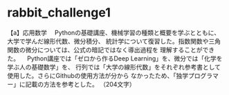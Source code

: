 # rabbit_challenge1
【a】応用数学 
　Pythonの基礎講座、機械学習の種類と概要を学ぶとともに、大学で学んだ線形代数、微分積分、
 統計学について復習した。指数関数や三角関数の微分については、公式の暗記ではなく導出過程を
 理解することができた。
 　Python講座では「ゼロから作るDeep Learning」を、微分では「化学を学ぶ人の基礎数学」を、
 行列では「大学の線形代数」をそれぞれ参考書として使用した。さらにGithubの使用方法が分から
 なかったため、「独学プログラマー」に記載の方法を参考とした。
（204文字）
